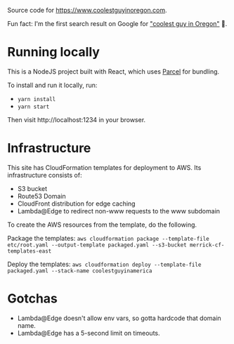 Source code for https://www.coolestguyinoregon.com.

Fun fact: I'm the first search result on Google for ["coolest guy in Oregon"](https://www.google.com/search?q=coolest+guy+in+oregon) 🙂.

# Running locally

This is a NodeJS project built with React, which uses [Parcel](https://parceljs.org/) for bundling.

To install and run it locally, run:

* `yarn install`
* `yarn start`

Then visit http://localhost:1234 in your browser.

# Infrastructure

This site has CloudFormation templates for deployment to AWS. Its infrastructure consists of:
* S3 bucket
* Route53 Domain
* CloudFront distribution for edge caching
* Lambda@Edge to redirect non-www requests to the www subdomain

To create the AWS resources from the template, do the following.

Package the templates:
`aws cloudformation package --template-file etc/root.yaml --output-template packaged.yaml --s3-bucket merrick-cf-templates-east`

Deploy the templates:
`aws cloudformation deploy --template-file packaged.yaml --stack-name coolestguyinamerica`

# Gotchas
- Lambda@Edge doesn't allow env vars, so gotta hardcode that domain name.
- Lambda@Edge has a 5-second limit on timeouts.
